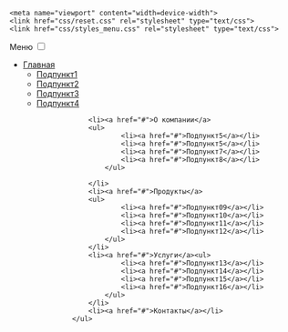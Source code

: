<!doctype html>
<html lang="ru">
<head>
<meta charset="utf-8">
<title>Меню</title>

    <meta name="viewport" content="width=device-width">
    <link href="css/reset.css" rel="stylesheet" type="text/css">
	<link href="css/styles_menu.css" rel="stylesheet" type="text/css">



</head>
<body>
<div class="wrapper">
<nav>
 <label class="menuToggle" for="menuCheck">Меню</label>
                <input type="checkbox" class="menu_check" id="menuCheck">
                <ul class="menu">
                    <li><a href="#">Главная</a>
						<ul>
							<li><a href="#">Подпункт1</a></li>
							<li><a href="#">Подпункт2</a></li>
							<li><a href="#">Подпункт3</a></li>
							<li><a href="#">Подпункт4</a></li>
						</ul>
					</li>
	
					
                    <li><a href="#">О компании</a>
					<ul>
							<li><a href="#">Подпункт5</a></li>
							<li><a href="#">Подпункт5</a></li>
							<li><a href="#">Подпункт7</a></li>
							<li><a href="#">Подпункт8</a></li>
						</ul>
					
					</li>
                    <li><a href="#">Продукты</a>
					<ul>
							<li><a href="#">Подпункт09</a></li>
							<li><a href="#">Подпункт10</a></li>
							<li><a href="#">Подпункт11</a></li>
							<li><a href="#">Подпункт12</a></li>
						</ul>
					</li>
                    <li><a href="#">Услуги</a><ul>
							<li><a href="#">Подпункт13</a></li>
							<li><a href="#">Подпункт14</a></li>
							<li><a href="#">Подпункт15</a></li>
							<li><a href="#">Подпункт16</a></li>
						</ul>
					</li>
                    <li><a href="#">Контакты</a></li>
                </ul>	




</div>






</body>
</html>
